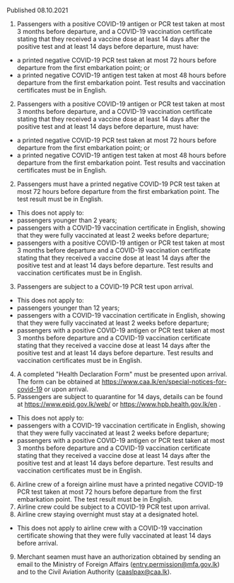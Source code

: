 Published 08.10.2021
1. Passengers with a positive COVID-19 antigen or PCR test taken at most 3 months before departure, and a COVID-19 vaccination certificate stating that they received a vaccine dose at least 14 days after the positive test and at least 14 days before departure, must have:
- a printed negative COVID-19 PCR test taken at most 72 hours before departure from the first embarkation point; or
- a printed negative COVID-19 antigen test taken at most 48 hours before departure from the first embarkation point.
Test results and vaccination certificates must be in English.
2. Passengers with a positive COVID-19 antigen or PCR test taken at most 3 months before departure, and a COVID-19 vaccination certificate stating that they received a vaccine dose at least 14 days after the positive test and at least 14 days before departure, must have:
- a printed negative COVID-19 PCR test taken at most 72 hours before departure from the first embarkation point; or
- a printed negative COVID-19 antigen test taken at most 48 hours before departure from the first embarkation point.
Test results and vaccination certificates must be in English.
2. Passengers must have a printed negative COVID-19 PCR test taken at most 72 hours before departure from the first embarkation point. The test result must be in English.
- This does not apply to:
- passengers younger than 2 years;
- passengers with a COVID-19 vaccination certificate in English, showing that they were fully vaccinated at least 2 weeks before departure;
- passengers with a positive COVID-19 antigen or PCR test taken at most 3 months before departure and a COVID-19 vaccination certificate stating that they received a vaccine dose at least 14 days after the positive test and at least 14 days before departure.
Test results and vaccination certificates must be in English.
3. Passengers are subject to a COVID-19 PCR test upon arrival.
- This does not apply to:
- passengers younger than 12 years;
- passengers with a COVID-19 vaccination certificate in English, showing that they were fully vaccinated at least 2 weeks before departure;
- passengers with a positive COVID-19 antigen or PCR test taken at most 3 months before departure and a COVID-19 vaccination certificate stating that they received a vaccine dose at least 14 days after the positive test and at least 14 days before departure.
Test results and vaccination certificates must be in English.
4. A completed "Health Declaration Form" must be presented upon arrival. The form can be obtained at <a href="https://www.caa.lk/en/special-notices-for-covid-19">https://www.caa.lk/en/special-notices-for-covid-19</a> or upon arrival.
5. Passengers are subject to quarantine for 14 days, details can be found at <a href="https://www.epid.gov.lk/web/">https://www.epid.gov.lk/web/</a> or <a href="https://www.hpb.health.gov.lk/en">https://www.hpb.health.gov.lk/en</a> .
- This does not apply to:
- passengers with a COVID-19 vaccination certificate in English, showing that they were fully vaccinated at least 2 weeks before departure;
- passengers with a positive COVID-19 antigen or PCR test taken at most 3 months before departure and a COVID-19 vaccination certificate stating that they received a vaccine dose at least 14 days after the positive test and at least 14 days before departure.
Test results and vaccination certificates must be in English.
6. Airline crew of a foreign airline must have a printed negative COVID-19 PCR test taken at most 72 hours before departure from the first embarkation point. The test result must be in English.
7. Airline crew could be subject to a COVID-19 PCR test upon arrival.
8. Airline crew staying overnight must stay at a designated hotel.
- This does not apply to airline crew with a COVID-19 vaccination certificate showing that they were fully vaccinated at least 14 days before arrival.
9. Merchant seamen must have an authorization obtained by sending an email to the Ministry of Foreign Affairs (<a href="mailto:entry.permission@mfa.gov.lk">entry.permission@mfa.gov.lk</a>) and to the Civil Aviation Authority (<a href="mailto:caaslpax@caa.lk">caaslpax@caa.lk</a>).
